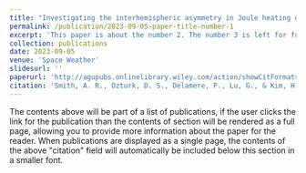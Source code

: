 ```yaml
---
title: "Investigating the interhemispheric asymmetry in Joule heating during the 2013 St. Patrick's Day geomagnetic storm"
permalink: /publication/2023-09-05-paper-title-number-1
excerpt: 'This paper is about the number 2. The number 3 is left for future work.'
collection: publications
date: 2023-09-05
venue: 'Space Weather'
slidesurl: ''
paperurl: 'http://agupubs.onlinelibrary.wiley.com/action/showCitFormats?doi=10.1029%2F2023SW003523'
citation: 'Smith, A. R., Ozturk, D. S., Delamere, P., Lu, G., & Kim, H. (2023). &quot;Investigating the interhemispheric asymmetry in Joule heating during the 2013 St. Patrick's Day geomagnetic storm.&quot; <i>Space Weather</i>, 21, e2023SW003523. https://doi.org/10.1029/2023SW003523'
---
```


The contents above will be part of a list of publications, if the user clicks the link for the publication than the contents of section will be rendered as a full page, allowing you to provide more information about the paper for the reader. When publications are displayed as a single page, the contents of the above "citation" field will automatically be included below this section in a smaller font.
